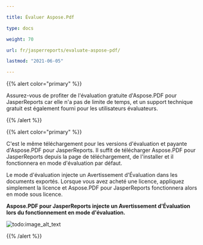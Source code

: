 ```yaml
---

title: Évaluer Aspose.Pdf

type: docs

weight: 70

url: fr/jasperreports/evaluate-aspose-pdf/

lastmod: "2021-06-05"

---
```


{{% alert color="primary" %}}

Assurez-vous de profiter de l'évaluation gratuite d'Aspose.PDF pour JasperReports car elle n'a pas de limite de temps, et un support technique gratuit est également fourni pour les utilisateurs évaluateurs.

{{% /alert %}}

{{% alert color="primary" %}}

C'est le même téléchargement pour les versions d'évaluation et payante d'Aspose.PDF pour JasperReports. Il suffit de télécharger Aspose.PDF pour JasperReports depuis la page de téléchargement, de l'installer et il fonctionnera en mode d'évaluation par défaut.

Le mode d'évaluation injecte un Avertissement d'Évaluation dans les documents exportés. Lorsque vous avez acheté une licence, appliquez simplement la licence et Aspose.PDF pour JasperReports fonctionnera alors en mode sous licence.

**Aspose.PDF pour JasperReports injecte un Avertissement d'Évaluation lors du fonctionnement en mode d'évaluation.**

![todo:image_alt_text](evaluate-aspose-pdf_1.png)

{{% /alert %}}